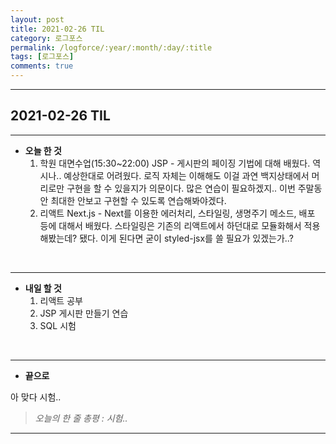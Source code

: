 ```yaml
---
layout: post
title: 2021-02-26 TIL
category: 로그포스
permalink: /logforce/:year/:month/:day/:title
tags: [로그포스]
comments: true
---
```


---

## 2021-02-26 TIL

---

- **오늘 한 것**
  1. 학원 대면수업(15:30~22:00) JSP - 게시판의 페이징 기법에 대해 배웠다. 역시나.. 예상한대로 어려웠다. 로직 자체는 이해해도 이걸 과연 백지상태에서 머리로만 구현을 할 수 있을지가 의문이다. 많은 연습이 필요하겠지.. 이번 주말동안 최대한 안보고 구현할 수 있도록 연습해봐야겠다.
  2. 리액트 Next.js - Next를 이용한 에러처리, 스타일링, 생명주기 메소드, 배포 등에 대해서 배웠다. 스타일링은 기존의 리액트에서 하던대로 모듈화해서 적용해봤는데? 됐다. 이게 된다면 굳이  styled-jsx를 쓸 필요가 있겠는가..? 

<br>

---

- **내일 할 것**
  1. 리액트 공부
  2. JSP 게시판 만들기 연습
  3. SQL 시험

<br>

---

- **끝으로**

아 맞다 시험..

> _오늘의 한 줄 총평 : 시험.._

---
